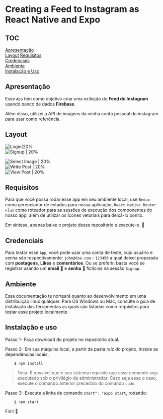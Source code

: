 # Creating a Feed to Instagram as React Native and Expo

## TOC

[Apresentação](#apresentação)   
[Layout](#layout)
[Requisitos](#requisitos)   
[Credenciais](#credenciais)     
[Ambiente](#ambiente)   
[Instalação e Uso](#instalação-e-uso)   


## Apresentação
Esse `App` tem como objetivo criar uma exibição do **Feed do Instagram** usando banco de dados **Firebase**.

Além disso, utilizei a API de imagens da minha conta pessoal do instagram para usar como referência.

## Layout
![Login|20%](https://github.com/carllosaguiar/feedinstagram/blob/master/images/login.jpeg?raw=true)       
![Signup | 20%](https://github.com/carllosaguiar/feedinstagram/blob/master/images/signup.jpeg?raw=true)       

![Select Image | 20%](https://github.com/carllosaguiar/feedinstagram/blob/master/images/select-image.jpeg?raw=true)    
![Write Post | 20%](https://github.com/carllosaguiar/feedinstagram/blob/master/images/write-post.jpeg?raw=true)       
![View Post | 20%](https://github.com/carllosaguiar/feedinstagram/blob/master/images/view-post.jpeg?raw=true)       

## Requisitos
Para que você possa rodar esse app em seu ambiente local, use `Redux` como gerenciador de estados para nossa aplicação, `React Native Router Flux` como roteador para as sessões de execução dos componentes do nosso app, além de utilizar os Ícones vetoriais para deixá-lo bonito.

Em sintese, apenas baixe o projeto desse repositório e execute-o. :rocket:

## Credenciais
Para testar esse `App`, você pode usar uma conta de teste, cujo usuário e senha são respectivamente: `john@doe.com` - `123456` a qual deixei preparada com **postagens**, **Likes** e **comentários**. Ou se preferir, basta você se registrar usando um **email** :email: e **senha** :key: fictícios na sessão `Signup`.

## Ambiente
Essa documentação te norteará quanto ao desenvolvimento em uma distribuição linux qualquer. Para OS Windows ou Mac, consulte o guia de instalação das ferramentas as quais são listadas como requisitos para testar esse projeto localmente.

## Instalação e uso
Passo 1- Faça download do projeto no repositório atual.

Passo 2- Em sua máquina local, a partir da pasta raíz do projeto, instale as dependências locais.
```code
    $ npm install
```
> Nota: É possível que o seu sistema requisite que esse comando seja executado sob o privilégio de administrador. Caso seja esse o caso, execute o comando anterior precedido do comando `sudo`.

Passo 3- Execute a linha de comando `start": "expo start`, rodando:

```code
    $ npm start
```

Fim! :tada: